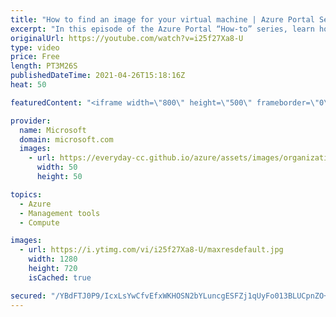 ```yaml
---
title: "How to find an image for your virtual machine | Azure Portal Series"
excerpt: "In this episode of the Azure Portal “How-to” series, learn how to easily find an image for your virtual machine with Microsoft Azure. We’ll show how to get started and how to easily find images you have recently deployed.     Try out these features in the Azure portal: https://portal.azure.com  Keep"
originalUrl: https://youtube.com/watch?v=i25f27Xa8-U
type: video
price: Free
length: PT3M26S
publishedDateTime: 2021-04-26T15:18:16Z
heat: 50

featuredContent: "<iframe width=\"800\" height=\"500\" frameborder=\"0\" src=\"https://www.youtube.com/embed/i25f27Xa8-U\" allow=\"accelerometer; autoplay; encrypted-media; gyroscope; picture-in-picture\" allowfullscreen></iframe>"

provider:
  name: Microsoft
  domain: microsoft.com
  images:
    - url: https://everyday-cc.github.io/azure/assets/images/organizations/microsoft.com-50x50.jpg
      width: 50
      height: 50

topics:
  - Azure
  - Management tools
  - Compute

images:
  - url: https://i.ytimg.com/vi/i25f27Xa8-U/maxresdefault.jpg
    width: 1280
    height: 720
    isCached: true

secured: "/YBdFTJ0P9/IcxLsYwCfvEfxWKHOSN2bYLuncgESFZj1qUyFo013BLUCpnZO+NPmIuxQ/CEO+Ot8Bi35EebXV89WZjbgMYKziwqjLe8NTk99RpBkd2gd+1u5peDGsZOm2Vnns6ezDSEvy6hxuYKOWCZu5ILmXOW//IpRavw0CmMTTpdzupKZqcpmfjX/rJrOw2qsypDcPVhGx1aisaz0oMLol2bJsXuZUUMz/hT96+pUp4Ihe8R5WcXFuxe5Xdp+BD4Uxx5jnTb42lJJ/fq60Oq3h1OCnKUVq6V689gFtTe40gP3kI3/SAtvOSklK9YcI+RcKamGFZs7TvB7McHaM4WEkA3Qm4BAohRVWRwNVat6CcalLYZKDbZy5SKupjuRSWkDh/p2fsW1Bs/8ldS/LXnLfNWMBGcooH9EfxD42zI=;blS9xqvXqo2koyVQYf30CQ=="
---
```


